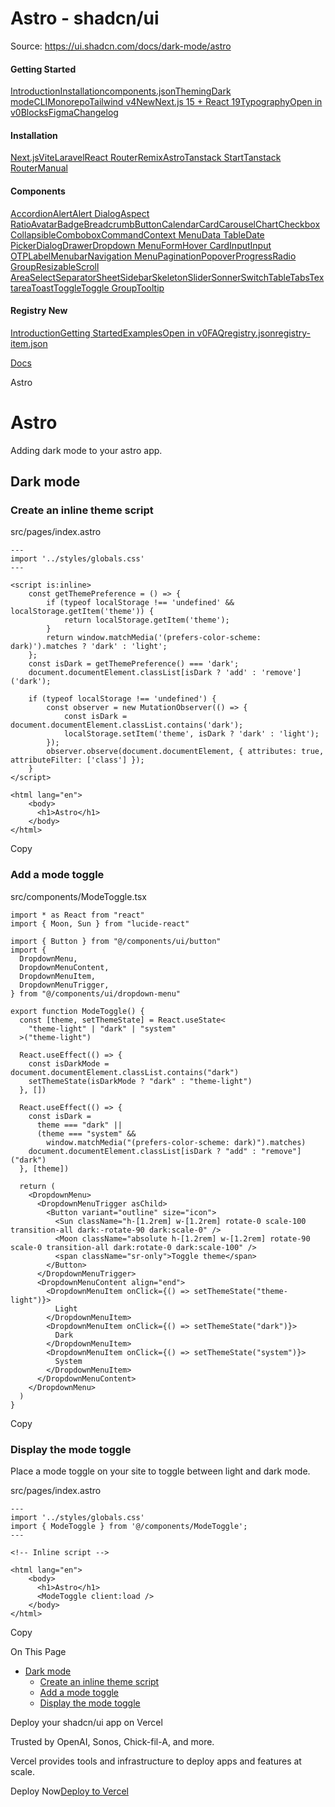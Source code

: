 # Astro - shadcn/ui

Source: https://ui.shadcn.com/docs/dark-mode/astro

#### Getting Started

[Introduction](/docs)[Installation](/docs/installation)[components.json](/docs/components-json)[Theming](/docs/theming)[Dark mode](/docs/dark-mode)[CLI](/docs/cli)[Monorepo](/docs/monorepo)[Tailwind v4New](/docs/tailwind-v4)[Next.js 15 + React 19](/docs/react-19)[Typography](/docs/components/typography)[Open in v0](/docs/v0)[Blocks](/docs/blocks)[Figma](/docs/figma)[Changelog](/docs/changelog)

#### Installation

[Next.js](/docs/installation/next)[Vite](/docs/installation/vite)[Laravel](/docs/installation/laravel)[React Router](/docs/installation/react-router)[Remix](/docs/installation/remix)[Astro](/docs/installation/astro)[Tanstack Start](/docs/installation/tanstack)[Tanstack Router](/docs/installation/tanstack-router)[Manual](/docs/installation/manual)

#### Components

[Accordion](/docs/components/accordion)[Alert](/docs/components/alert)[Alert Dialog](/docs/components/alert-dialog)[Aspect Ratio](/docs/components/aspect-ratio)[Avatar](/docs/components/avatar)[Badge](/docs/components/badge)[Breadcrumb](/docs/components/breadcrumb)[Button](/docs/components/button)[Calendar](/docs/components/calendar)[Card](/docs/components/card)[Carousel](/docs/components/carousel)[Chart](/docs/components/chart)[Checkbox](/docs/components/checkbox)[Collapsible](/docs/components/collapsible)[Combobox](/docs/components/combobox)[Command](/docs/components/command)[Context Menu](/docs/components/context-menu)[Data Table](/docs/components/data-table)[Date Picker](/docs/components/date-picker)[Dialog](/docs/components/dialog)[Drawer](/docs/components/drawer)[Dropdown Menu](/docs/components/dropdown-menu)[Form](/docs/components/form)[Hover Card](/docs/components/hover-card)[Input](/docs/components/input)[Input OTP](/docs/components/input-otp)[Label](/docs/components/label)[Menubar](/docs/components/menubar)[Navigation Menu](/docs/components/navigation-menu)[Pagination](/docs/components/pagination)[Popover](/docs/components/popover)[Progress](/docs/components/progress)[Radio Group](/docs/components/radio-group)[Resizable](/docs/components/resizable)[Scroll Area](/docs/components/scroll-area)[Select](/docs/components/select)[Separator](/docs/components/separator)[Sheet](/docs/components/sheet)[Sidebar](/docs/components/sidebar)[Skeleton](/docs/components/skeleton)[Slider](/docs/components/slider)[Sonner](/docs/components/sonner)[Switch](/docs/components/switch)[Table](/docs/components/table)[Tabs](/docs/components/tabs)[Textarea](/docs/components/textarea)[Toast](/docs/components/toast)[Toggle](/docs/components/toggle)[Toggle Group](/docs/components/toggle-group)[Tooltip](/docs/components/tooltip)

#### Registry New

[Introduction](/docs/registry)[Getting Started](/docs/registry/getting-started)[Examples](/docs/registry/examples)[Open in v0](/docs/registry/open-in-v0)[FAQ](/docs/registry/faq)[registry.json](/docs/registry/registry-json)[registry-item.json](/docs/registry/registry-item-json)

[Docs](/docs)

Astro

# Astro

Adding dark mode to your astro app.

## Dark mode

### Create an inline theme script

src/pages/index.astro

```
---
import '../styles/globals.css'
---

<script is:inline>
	const getThemePreference = () => {
		if (typeof localStorage !== 'undefined' && localStorage.getItem('theme')) {
			return localStorage.getItem('theme');
		}
		return window.matchMedia('(prefers-color-scheme: dark)').matches ? 'dark' : 'light';
	};
	const isDark = getThemePreference() === 'dark';
	document.documentElement.classList[isDark ? 'add' : 'remove']('dark');

	if (typeof localStorage !== 'undefined') {
		const observer = new MutationObserver(() => {
			const isDark = document.documentElement.classList.contains('dark');
			localStorage.setItem('theme', isDark ? 'dark' : 'light');
		});
		observer.observe(document.documentElement, { attributes: true, attributeFilter: ['class'] });
	}
</script>

<html lang="en">
	<body>
      <h1>Astro</h1>
	</body>
</html>
```

Copy

### Add a mode toggle

src/components/ModeToggle.tsx

```
import * as React from "react"
import { Moon, Sun } from "lucide-react"

import { Button } from "@/components/ui/button"
import {
  DropdownMenu,
  DropdownMenuContent,
  DropdownMenuItem,
  DropdownMenuTrigger,
} from "@/components/ui/dropdown-menu"

export function ModeToggle() {
  const [theme, setThemeState] = React.useState<
    "theme-light" | "dark" | "system"
  >("theme-light")

  React.useEffect(() => {
    const isDarkMode = document.documentElement.classList.contains("dark")
    setThemeState(isDarkMode ? "dark" : "theme-light")
  }, [])

  React.useEffect(() => {
    const isDark =
      theme === "dark" ||
      (theme === "system" &&
        window.matchMedia("(prefers-color-scheme: dark)").matches)
    document.documentElement.classList[isDark ? "add" : "remove"]("dark")
  }, [theme])

  return (
    <DropdownMenu>
      <DropdownMenuTrigger asChild>
        <Button variant="outline" size="icon">
          <Sun className="h-[1.2rem] w-[1.2rem] rotate-0 scale-100 transition-all dark:-rotate-90 dark:scale-0" />
          <Moon className="absolute h-[1.2rem] w-[1.2rem] rotate-90 scale-0 transition-all dark:rotate-0 dark:scale-100" />
          <span className="sr-only">Toggle theme</span>
        </Button>
      </DropdownMenuTrigger>
      <DropdownMenuContent align="end">
        <DropdownMenuItem onClick={() => setThemeState("theme-light")}>
          Light
        </DropdownMenuItem>
        <DropdownMenuItem onClick={() => setThemeState("dark")}>
          Dark
        </DropdownMenuItem>
        <DropdownMenuItem onClick={() => setThemeState("system")}>
          System
        </DropdownMenuItem>
      </DropdownMenuContent>
    </DropdownMenu>
  )
}
```

Copy

### Display the mode toggle

Place a mode toggle on your site to toggle between light and dark mode.

src/pages/index.astro

```
---
import '../styles/globals.css'
import { ModeToggle } from '@/components/ModeToggle';
---

<!-- Inline script -->

<html lang="en">
	<body>
      <h1>Astro</h1>
      <ModeToggle client:load />
	</body>
</html>
```

Copy

On This Page

* [Dark mode](#dark-mode)
  + [Create an inline theme script](#create-an-inline-theme-script)
  + [Add a mode toggle](#add-a-mode-toggle)
  + [Display the mode toggle](#display-the-mode-toggle)

Deploy your shadcn/ui app on Vercel

Trusted by OpenAI, Sonos, Chick-fil-A, and more.

Vercel provides tools and infrastructure to deploy apps and features at scale.

Deploy Now[Deploy to Vercel](https://vercel.com/new?utm_source=shadcn_site&utm_medium=web&utm_campaign=docs_cta_deploy_now_callout)